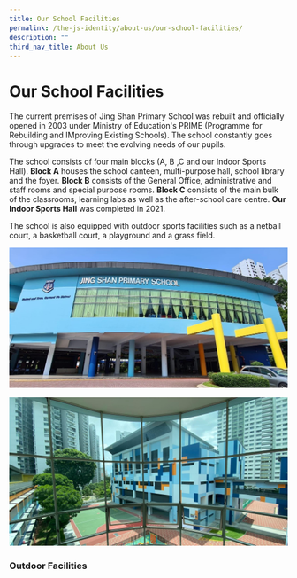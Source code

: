 ```yaml
---
title: Our School Facilities
permalink: /the-js-identity/about-us/our-school-facilities/
description: ""
third_nav_title: About Us
---
```

# **Our School Facilities**

The current premises of Jing Shan Primary School was rebuilt and officially opened in 2003 under Ministry of Education's PRIME (Programme for Rebuilding and IMproving Existing Schools). The school constantly goes through upgrades to meet the evolving needs of our pupils.  
  
The school consists of four main blocks (A, B ,C and our Indoor Sports Hall). **Block A** houses the school canteen, multi-purpose hall, school library and the foyer. **Block B** consists of the General Office, administrative and staff rooms and special purpose rooms. **Block C** consists of the main bulk of the classrooms, learning labs as well as the after-school care centre. **Our Indoor Sports Hall** was completed in 2021.  
  
The school is also equipped with outdoor sports facilities such as a netball court, a basketball court, a playground and a grass field.

![](/images/School%20Building.jpeg)

![](/images/274303685_3076083925988725_889606242209342028_n.jpg)

### Outdoor Facilities